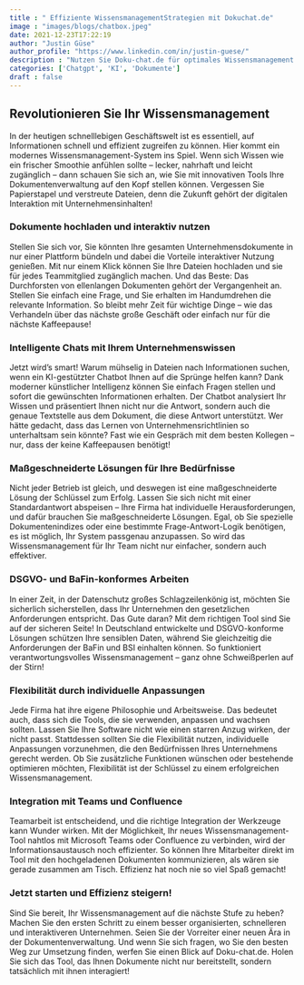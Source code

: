 ```yaml
---
title : " Effiziente WissensmanagementStrategien mit Dokuchat.de"
image : "images/blogs/chatbox.jpeg"
date: 2021-12-23T17:22:19
author: "Justin Güse"
author_profile: "https://www.linkedin.com/in/justin-guese/"
description : "Nutzen Sie Doku-chat.de für optimales Wissensmanagement! Stellen Sie Fragen zu Dokumenten, erhalten Sie präzise Antworten und Downloads – alles DSGVO-konform und sicher."
categories: ['Chatgpt', 'KI', 'Dokumente']
draft : false
---
```


## Revolutionieren Sie Ihr Wissensmanagement

In der heutigen schnelllebigen Geschäftswelt ist es essentiell, auf Informationen schnell und effizient zugreifen zu können. Hier kommt ein modernes Wissensmanagement-System ins Spiel. Wenn sich Wissen wie ein frischer Smoothie anfühlen sollte – lecker, nahrhaft und leicht zugänglich – dann schauen Sie sich an, wie Sie mit innovativen Tools Ihre Dokumentenverwaltung auf den Kopf stellen können. Vergessen Sie Papierstapel und verstreute Dateien, denn die Zukunft gehört der digitalen Interaktion mit Unternehmensinhalten!

### Dokumente hochladen und interaktiv nutzen

Stellen Sie sich vor, Sie könnten Ihre gesamten Unternehmensdokumente in nur einer Plattform bündeln und dabei die Vorteile interaktiver Nutzung genießen. Mit nur einem Klick können Sie Ihre Dateien hochladen und sie für jedes Teammitglied zugänglich machen. Und das Beste: Das Durchforsten von ellenlangen Dokumenten gehört der Vergangenheit an. Stellen Sie einfach eine Frage, und Sie erhalten im Handumdrehen die relevante Information. So bleibt mehr Zeit für wichtige Dinge – wie das Verhandeln über das nächste große Geschäft oder einfach nur für die nächste Kaffeepause!

### Intelligente Chats mit Ihrem Unternehmenswissen

Jetzt wird’s smart! Warum mühselig in Dateien nach Informationen suchen, wenn ein KI-gestützter Chatbot Ihnen auf die Sprünge helfen kann? Dank moderner künstlicher Intelligenz können Sie einfach Fragen stellen und sofort die gewünschten Informationen erhalten. Der Chatbot analysiert Ihr Wissen und präsentiert Ihnen nicht nur die Antwort, sondern auch die genaue Textstelle aus dem Dokument, die diese Antwort unterstützt. Wer hätte gedacht, dass das Lernen von Unternehmensrichtlinien so unterhaltsam sein könnte? Fast wie ein Gespräch mit dem besten Kollegen – nur, dass der keine Kaffeepausen benötigt!

### Maßgeschneiderte Lösungen für Ihre Bedürfnisse

Nicht jeder Betrieb ist gleich, und deswegen ist eine maßgeschneiderte Lösung der Schlüssel zum Erfolg. Lassen Sie sich nicht mit einer Standardantwort abspeisen – Ihre Firma hat individuelle Herausforderungen, und dafür brauchen Sie maßgeschneiderte Lösungen. Egal, ob Sie spezielle Dokumentenindizes oder eine bestimmte Frage-Antwort-Logik benötigen, es ist möglich, Ihr System passgenau anzupassen. So wird das Wissensmanagement für Ihr Team nicht nur einfacher, sondern auch effektiver.

### DSGVO- und BaFin-konformes Arbeiten

In einer Zeit, in der Datenschutz großes Schlagzeilenkönig ist, möchten Sie sicherlich sicherstellen, dass Ihr Unternehmen den gesetzlichen Anforderungen entspricht. Das Gute daran? Mit dem richtigen Tool sind Sie auf der sicheren Seite! In Deutschland entwickelte und DSGVO-konforme Lösungen schützen Ihre sensiblen Daten, während Sie gleichzeitig die Anforderungen der BaFin und BSI einhalten können. So funktioniert verantwortungsvolles Wissensmanagement – ganz ohne Schweißperlen auf der Stirn!

### Flexibilität durch individuelle Anpassungen 

Jede Firma hat ihre eigene Philosophie und Arbeitsweise. Das bedeutet auch, dass sich die Tools, die sie verwenden, anpassen und wachsen sollten. Lassen Sie Ihre Software nicht wie einen starren Anzug wirken, der nicht passt. Stattdessen sollten Sie die Flexibilität nutzen, individuelle Anpassungen vorzunehmen, die den Bedürfnissen Ihres Unternehmens gerecht werden. Ob Sie zusätzliche Funktionen wünschen oder bestehende optimieren möchten, Flexibilität ist der Schlüssel zu einem erfolgreichen Wissensmanagement.

### Integration mit Teams und Confluence

Teamarbeit ist entscheidend, und die richtige Integration der Werkzeuge kann Wunder wirken. Mit der Möglichkeit, Ihr neues Wissensmanagement-Tool nahtlos mit Microsoft Teams oder Confluence zu verbinden, wird der Informationsaustausch noch effizienter. So können Ihre Mitarbeiter direkt im Tool mit den hochgeladenen Dokumenten kommunizieren, als wären sie gerade zusammen am Tisch. Effizienz hat noch nie so viel Spaß gemacht!

### Jetzt starten und Effizienz steigern!

Sind Sie bereit, Ihr Wissensmanagement auf die nächste Stufe zu heben? Machen Sie den ersten Schritt zu einem besser organisierten, schnelleren und interaktiveren Unternehmen. Seien Sie der Vorreiter einer neuen Ära in der Dokumentenverwaltung. Und wenn Sie sich fragen, wo Sie den besten Weg zur Umsetzung finden, werfen Sie einen Blick auf Doku-chat.de. Holen Sie sich das Tool, das Ihnen Dokumente nicht nur bereitstellt, sondern tatsächlich mit ihnen interagiert!